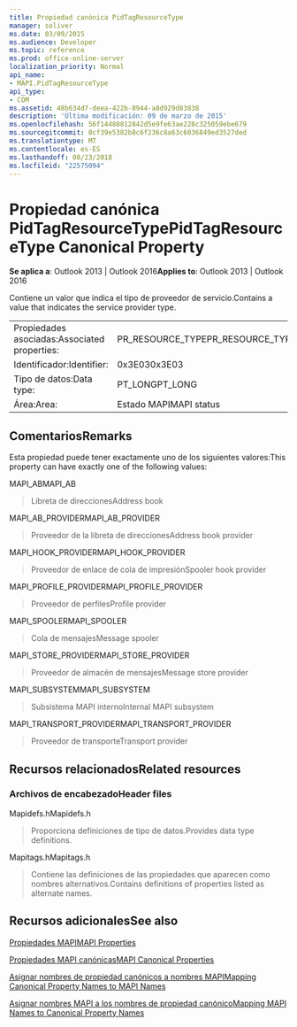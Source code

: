 ```yaml
---
title: Propiedad canónica PidTagResourceType
manager: soliver
ms.date: 03/09/2015
ms.audience: Developer
ms.topic: reference
ms.prod: office-online-server
localization_priority: Normal
api_name:
- MAPI.PidTagResourceType
api_type:
- COM
ms.assetid: 48b634d7-deea-422b-8944-a8d929d83838
description: 'Última modificación: 09 de marzo de 2015'
ms.openlocfilehash: 56f14488812842d5e9fe63ae228c325059ebe679
ms.sourcegitcommit: 0cf39e5382b8c6f236c8a63c6036849ed3527ded
ms.translationtype: MT
ms.contentlocale: es-ES
ms.lasthandoff: 08/23/2018
ms.locfileid: "22575094"
---
```

# <a name="pidtagresourcetype-canonical-property"></a><span data-ttu-id="84ace-103">Propiedad canónica PidTagResourceType</span><span class="sxs-lookup"><span data-stu-id="84ace-103">PidTagResourceType Canonical Property</span></span>

  
  
<span data-ttu-id="84ace-104">**Se aplica a**: Outlook 2013 | Outlook 2016</span><span class="sxs-lookup"><span data-stu-id="84ace-104">**Applies to**: Outlook 2013 | Outlook 2016</span></span> 
  
<span data-ttu-id="84ace-105">Contiene un valor que indica el tipo de proveedor de servicio.</span><span class="sxs-lookup"><span data-stu-id="84ace-105">Contains a value that indicates the service provider type.</span></span>
  
|||
|:-----|:-----|
|<span data-ttu-id="84ace-106">Propiedades asociadas:</span><span class="sxs-lookup"><span data-stu-id="84ace-106">Associated properties:</span></span>  <br/> |<span data-ttu-id="84ace-107">PR_RESOURCE_TYPE</span><span class="sxs-lookup"><span data-stu-id="84ace-107">PR_RESOURCE_TYPE</span></span>  <br/> |
|<span data-ttu-id="84ace-108">Identificador:</span><span class="sxs-lookup"><span data-stu-id="84ace-108">Identifier:</span></span>  <br/> |<span data-ttu-id="84ace-109">0x3E03</span><span class="sxs-lookup"><span data-stu-id="84ace-109">0x3E03</span></span>  <br/> |
|<span data-ttu-id="84ace-110">Tipo de datos:</span><span class="sxs-lookup"><span data-stu-id="84ace-110">Data type:</span></span>  <br/> |<span data-ttu-id="84ace-111">PT_LONG</span><span class="sxs-lookup"><span data-stu-id="84ace-111">PT_LONG</span></span>  <br/> |
|<span data-ttu-id="84ace-112">Área:</span><span class="sxs-lookup"><span data-stu-id="84ace-112">Area:</span></span>  <br/> |<span data-ttu-id="84ace-113">Estado MAPI</span><span class="sxs-lookup"><span data-stu-id="84ace-113">MAPI status</span></span>  <br/> |
   
## <a name="remarks"></a><span data-ttu-id="84ace-114">Comentarios</span><span class="sxs-lookup"><span data-stu-id="84ace-114">Remarks</span></span>

<span data-ttu-id="84ace-115">Esta propiedad puede tener exactamente uno de los siguientes valores:</span><span class="sxs-lookup"><span data-stu-id="84ace-115">This property can have exactly one of the following values:</span></span>
  
<span data-ttu-id="84ace-116">MAPI_AB</span><span class="sxs-lookup"><span data-stu-id="84ace-116">MAPI_AB</span></span> 
  
> <span data-ttu-id="84ace-117">Libreta de direcciones</span><span class="sxs-lookup"><span data-stu-id="84ace-117">Address book</span></span>
    
<span data-ttu-id="84ace-118">MAPI_AB_PROVIDER</span><span class="sxs-lookup"><span data-stu-id="84ace-118">MAPI_AB_PROVIDER</span></span> 
  
> <span data-ttu-id="84ace-119">Proveedor de la libreta de direcciones</span><span class="sxs-lookup"><span data-stu-id="84ace-119">Address book provider</span></span>
    
<span data-ttu-id="84ace-120">MAPI_HOOK_PROVIDER</span><span class="sxs-lookup"><span data-stu-id="84ace-120">MAPI_HOOK_PROVIDER</span></span> 
  
> <span data-ttu-id="84ace-121">Proveedor de enlace de cola de impresión</span><span class="sxs-lookup"><span data-stu-id="84ace-121">Spooler hook provider</span></span>
    
<span data-ttu-id="84ace-122">MAPI_PROFILE_PROVIDER</span><span class="sxs-lookup"><span data-stu-id="84ace-122">MAPI_PROFILE_PROVIDER</span></span> 
  
> <span data-ttu-id="84ace-123">Proveedor de perfiles</span><span class="sxs-lookup"><span data-stu-id="84ace-123">Profile provider</span></span>
    
<span data-ttu-id="84ace-124">MAPI_SPOOLER</span><span class="sxs-lookup"><span data-stu-id="84ace-124">MAPI_SPOOLER</span></span> 
  
> <span data-ttu-id="84ace-125">Cola de mensajes</span><span class="sxs-lookup"><span data-stu-id="84ace-125">Message spooler</span></span>
    
<span data-ttu-id="84ace-126">MAPI_STORE_PROVIDER</span><span class="sxs-lookup"><span data-stu-id="84ace-126">MAPI_STORE_PROVIDER</span></span> 
  
> <span data-ttu-id="84ace-127">Proveedor de almacén de mensajes</span><span class="sxs-lookup"><span data-stu-id="84ace-127">Message store provider</span></span>
    
<span data-ttu-id="84ace-128">MAPI_SUBSYSTEM</span><span class="sxs-lookup"><span data-stu-id="84ace-128">MAPI_SUBSYSTEM</span></span> 
  
> <span data-ttu-id="84ace-129">Subsistema MAPI interno</span><span class="sxs-lookup"><span data-stu-id="84ace-129">Internal MAPI subsystem</span></span>
    
<span data-ttu-id="84ace-130">MAPI_TRANSPORT_PROVIDER</span><span class="sxs-lookup"><span data-stu-id="84ace-130">MAPI_TRANSPORT_PROVIDER</span></span> 
  
> <span data-ttu-id="84ace-131">Proveedor de transporte</span><span class="sxs-lookup"><span data-stu-id="84ace-131">Transport provider</span></span>
    
## <a name="related-resources"></a><span data-ttu-id="84ace-132">Recursos relacionados</span><span class="sxs-lookup"><span data-stu-id="84ace-132">Related resources</span></span>

### <a name="header-files"></a><span data-ttu-id="84ace-133">Archivos de encabezado</span><span class="sxs-lookup"><span data-stu-id="84ace-133">Header files</span></span>

<span data-ttu-id="84ace-134">Mapidefs.h</span><span class="sxs-lookup"><span data-stu-id="84ace-134">Mapidefs.h</span></span>
  
> <span data-ttu-id="84ace-135">Proporciona definiciones de tipo de datos.</span><span class="sxs-lookup"><span data-stu-id="84ace-135">Provides data type definitions.</span></span>
    
<span data-ttu-id="84ace-136">Mapitags.h</span><span class="sxs-lookup"><span data-stu-id="84ace-136">Mapitags.h</span></span>
  
> <span data-ttu-id="84ace-137">Contiene las definiciones de las propiedades que aparecen como nombres alternativos.</span><span class="sxs-lookup"><span data-stu-id="84ace-137">Contains definitions of properties listed as alternate names.</span></span>
    
## <a name="see-also"></a><span data-ttu-id="84ace-138">Recursos adicionales</span><span class="sxs-lookup"><span data-stu-id="84ace-138">See also</span></span>



[<span data-ttu-id="84ace-139">Propiedades MAPI</span><span class="sxs-lookup"><span data-stu-id="84ace-139">MAPI Properties</span></span>](mapi-properties.md)
  
[<span data-ttu-id="84ace-140">Propiedades MAPI canónicas</span><span class="sxs-lookup"><span data-stu-id="84ace-140">MAPI Canonical Properties</span></span>](mapi-canonical-properties.md)
  
[<span data-ttu-id="84ace-141">Asignar nombres de propiedad canónicos a nombres MAPI</span><span class="sxs-lookup"><span data-stu-id="84ace-141">Mapping Canonical Property Names to MAPI Names</span></span>](mapping-canonical-property-names-to-mapi-names.md)
  
[<span data-ttu-id="84ace-142">Asignar nombres MAPI a los nombres de propiedad canónico</span><span class="sxs-lookup"><span data-stu-id="84ace-142">Mapping MAPI Names to Canonical Property Names</span></span>](mapping-mapi-names-to-canonical-property-names.md)

